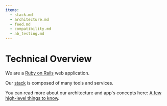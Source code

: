 ```yaml
---
items:
  - stack.md
  - architecture.md
  - feed.md
  - compatibility.md
  - ab_testing.md
---
```


# Technical Overview

We are a [Ruby on Rails](https://rubyonrails.org) web application.

Our [stack][stack] is composed of many tools and services.

You can read more about our architecture and app's concepts here: [A few
high-level things to know][architecture].

[stack]: /technical-overview/stack
[architecture]: /technical-overview/architecture
